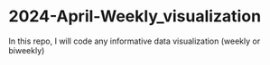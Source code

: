 # 2024-April-Weekly_visualization
In this repo, I will code any informative data visualization (weekly or biweekly)
